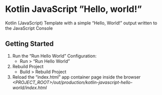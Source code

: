 # Kotlin JavaScript ”Hello, world!”
Kotlin (JavaScript) Template with a simple “Hello, World!” output written to the JavaScript Console

## Getting Started

1. Run the “Run Hello World” Configuration:
	* Run > “Run Hello World”
2. Rebuild Project
	* Build > Rebuild Project
3. Reload the “index.html” app container page inside the browser *\<PROJECT_ROOT>/out/production/kotlin-javascript-hello-world/index.html*

